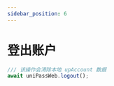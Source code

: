 ```yaml
---
sidebar_position: 6
---
```


# 登出账户

```ts
/// 该操作会清除本地 upAccount 数据
await uniPassWeb.logout();
```
